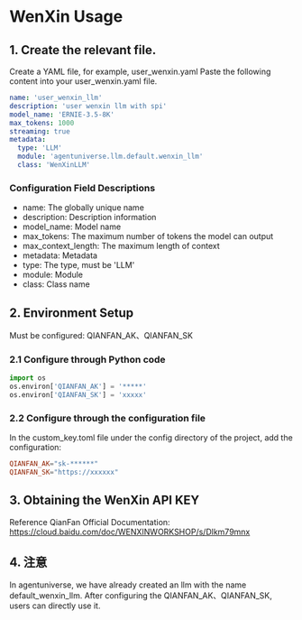 # WenXin Usage
## 1. Create the relevant file.
Create a YAML file, for example, user_wenxin.yaml
Paste the following content into your user_wenxin.yaml file.
```yaml
name: 'user_wenxin_llm'
description: 'user wenxin llm with spi'
model_name: 'ERNIE-3.5-8K'
max_tokens: 1000
streaming: true
metadata:
  type: 'LLM'
  module: 'agentuniverse.llm.default.wenxin_llm'
  class: 'WenXinLLM'
```
### Configuration Field Descriptions
*  name: The globally unique name
* description: Description information
* model_name: Model name
* max_tokens: The maximum number of tokens the model can output
* max_context_length: The maximum length of context
* metadata: Metadata
* type: The type, must be 'LLM'
* module: Module
* class: Class name
## 2. Environment Setup
Must be configured: QIANFAN_AK、QIANFAN_SK
### 2.1 Configure through Python code
```python
import os
os.environ['QIANFAN_AK'] = '*****'
os.environ['QIANFAN_SK'] = 'xxxxx'
```
### 2.2 Configure through the configuration file
In the custom_key.toml file under the config directory of the project, add the configuration:
```toml
QIANFAN_AK="sk-******"
QIANFAN_SK="https://xxxxxx"
```
## 3. Obtaining the WenXin API KEY 
Reference QianFan Official Documentation: https://cloud.baidu.com/doc/WENXINWORKSHOP/s/Dlkm79mnx

## 4. 注意
In agentuniverse, we have already created an llm with the name default_wenxin_llm. After configuring the QIANFAN_AK、QIANFAN_SK, users can directly use it.




